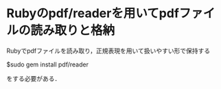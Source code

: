 # Rubyのpdf/readerを用いてpdfファイルの読み取りと格納
Rubyでpdfファイルを読み取り，正規表現を用いて扱いやすい形で保持する

$sudo gem install pdf/reader

をする必要がある．

